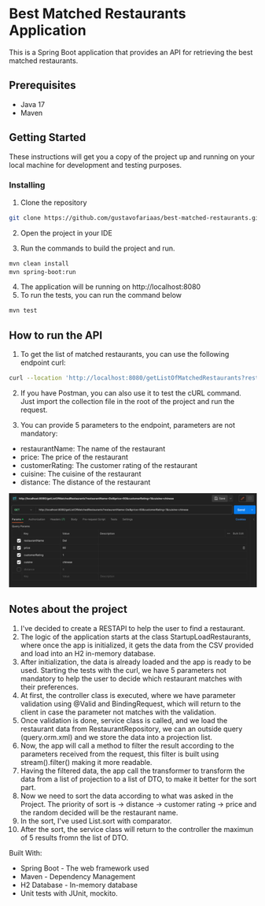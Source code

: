 # Best Matched Restaurants Application

This is a Spring Boot application that provides an API for retrieving the best matched restaurants.

## Prerequisites

- Java 17
- Maven

## Getting Started

These instructions will get you a copy of the project up and running on your local machine for development and testing purposes.

### Installing

1. Clone the repository
```bash
git clone https://github.com/gustavofariaas/best-matched-restaurants.git
```
2. Open the project in your IDE

3. Run the commands to build the project and run.
```bash
mvn clean install
mvn spring-boot:run
```
4. The application will be running on http://localhost:8080
5. To run the tests, you can run the command below
```bash
mvn test
```

## How to run the API

1. To get the list of matched restaurants, you can use the following endpoint curl:
```bash
curl --location 'http://localhost:8080/getListOfMatchedRestaurants?restaurantName=Pal&price=60&customerRating=1&cuisine=Italian&distance=8'
```
2. If you have Postman, you can also use it to test the cURL command. Just import the collection file in the root of the project and run the request.

3. You can provide 5 parameters to the endpoint, parameters are not mandatory:

- restaurantName: The name of the restaurant
- price: The price of the restaurant 
- customerRating: The customer rating of the restaurant 
- cuisine: The cuisine of the restaurant
- distance: The distance of the restaurant 

![alt text](postman.png)

## Notes about the project

1. I've decided to create a RESTAPI to help the user to find a restaurant.
2. The logic of the application starts at the class StartupLoadRestaurants, where once the app is initialized, it gets the data from the CSV provided and load into an H2 in-memory database.
3. After initialization, the data is already loaded and the app is ready to be used. Starting the tests with the curl, we have 5 parameters not mandatory to help the user to decide which restaurant matches with their preferences.
4. At first, the controller class is executed, where we have parameter validation using @Valid and BindingRequest, which will return to the client in case the parameter not matches with the validation.
5. Once validation is done, service class is called, and we load the restaurant data from RestaurantRepository, we can an outside query (query.orm.xml) and we store the data into a projection list.
6. Now, the app will call a method to filter the result according to the parameters received from the request, this filter is built using stream().filter() making it more readable.
7. Having the filtered data, the app call the transformer to transform the data from a list of projection to a list of DTO, to make it better for the sort part.
8. Now we need to sort the data according to what was asked in the Project. The priority of sort is -> distance -> customer rating -> price and the random decided will be the restaurant name.
8. In the sort, I've used List.sort with comparator.
9. After the sort, the service class will return to the controller the maximun of 5 results fromn the list of DTO. 


Built With:

- Spring Boot - The web framework used
- Maven - Dependency Management
- H2 Database - In-memory database
- Unit tests with JUnit, mockito.